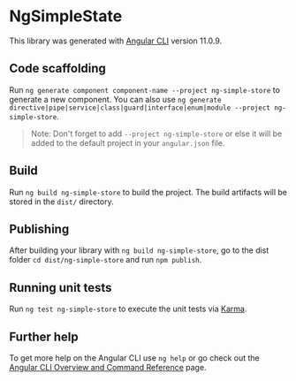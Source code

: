 # NgSimpleState

This library was generated with [Angular CLI](https://github.com/angular/angular-cli) version 11.0.9.

## Code scaffolding

Run `ng generate component component-name --project ng-simple-store` to generate a new component. You can also use `ng generate directive|pipe|service|class|guard|interface|enum|module --project ng-simple-store`.
> Note: Don't forget to add `--project ng-simple-store` or else it will be added to the default project in your `angular.json` file. 

## Build

Run `ng build ng-simple-store` to build the project. The build artifacts will be stored in the `dist/` directory.

## Publishing

After building your library with `ng build ng-simple-store`, go to the dist folder `cd dist/ng-simple-store` and run `npm publish`.

## Running unit tests

Run `ng test ng-simple-store` to execute the unit tests via [Karma](https://karma-runner.github.io).

## Further help

To get more help on the Angular CLI use `ng help` or go check out the [Angular CLI Overview and Command Reference](https://angular.io/cli) page.
